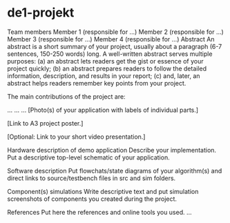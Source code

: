 # de1-projekt

Team members
Member 1 (responsible for ...)
Member 2 (responsible for ...)
Member 3 (responsible for ...)
Member 4 (responsible for ...)
Abstract
An abstract is a short summary of your project, usually about a paragraph (6-7 sentences, 150-250 words) long. A well-written abstract serves multiple purposes: (a) an abstract lets readers get the gist or essence of your project quickly; (b) an abstract prepares readers to follow the detailed information, description, and results in your report; (c) and, later, an abstract helps readers remember key points from your project.

The main contributions of the project are:

...
...
...
[Photo(s) of your application with labels of individual parts.]

[Link to A3 project poster.]

[Optional: Link to your short video presentation.]

Hardware description of demo application
Describe your implementation. Put a descriptive top-level schematic of your application.

Software description
Put flowchats/state diagrams of your algorithm(s) and direct links to source/testbench files in src and sim folders.

Component(s) simulations
Write descriptive text and put simulation screenshots of components you created during the project.

References
Put here the references and online tools you used.
...
